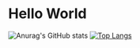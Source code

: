 # Hello World

  
![Anurag's GitHub stats](https://github-readme-stats.vercel.app/api?username=AlienWolfX&show_icons=true&theme=dark&count_private=true)
[![Top Langs](https://github-readme-stats.vercel.app/api/top-langs/?username=AlienWolfX&layout=compact)](https://github.com/AlienWolfX)
